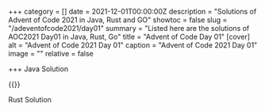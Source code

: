 +++
category = []
date = 2021-12-01T00:00:00Z
description = "Solutions of Advent of Code 2021 in Java, Rust and GO"
showtoc = false
slug = "/adeventofcode2021/day01"
summary = "Listed here are the solutions of AOC2021 Day01 in Java, Rust, Go"
title = "Advent of Code Day 01"
[cover]
alt = "Advent of Code 2021 Day 01"
caption = "Advent of Code 2021 Day 01"
image = ""
relative = false

+++
Java Solution

{{<replit src="https://replit.com/@dhrubo55/AdventOfCodeDay01Java">}}

Rust Solution